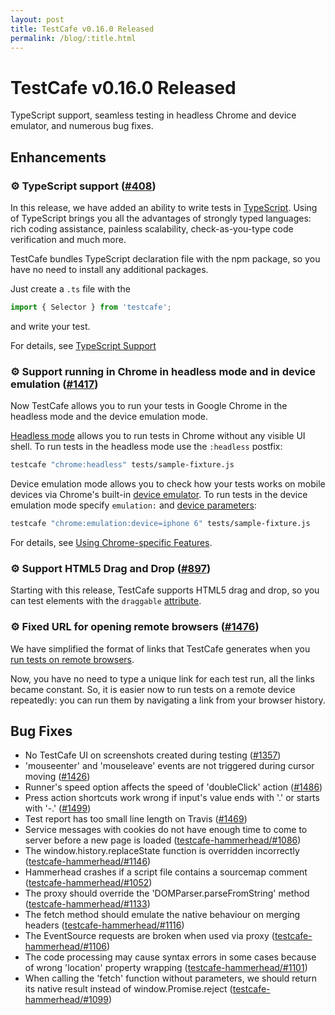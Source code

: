 ```yaml
---
layout: post
title: TestCafe v0.16.0 Released
permalink: /blog/:title.html
---
```

# TestCafe v0.16.0 Released

TypeScript support, seamless testing in headless Chrome and device emulator, and numerous bug fixes.

<!--more-->

## Enhancements

### ⚙ TypeScript support ([#408](https://github.com/DevExpress/testcafe/issues/408))

In this release, we have added an ability to write tests in [TypeScript](https://www.typescriptlang.org/). Using of TypeScript brings you all the advantages of strongly typed languages: rich coding assistance, painless scalability, check-as-you-type code verification and much more.

TestCafe bundles TypeScript declaration file with the npm package, so you have no need to install any additional packages.

Just create a `.ts` file with the

```ts
import { Selector } from 'testcafe';
```

and write your test.

For details, see [TypeScript Support](https://devexpress.github.io/testcafe/documentation/test-api/typescript-support.html)

### ⚙ Support running in Chrome in headless mode and in device emulation ([#1417](https://github.com/DevExpress/testcafe/issues/1417))

Now TestCafe allows you to run your tests in Google Chrome in the headless mode and the device emulation mode.

[Headless mode](https://developers.google.com/web/updates/2017/04/headless-chrome) allows you to run tests in Chrome without any visible UI shell. To run tests in the headless mode use the `:headless` postfix:

```sh
testcafe "chrome:headless" tests/sample-fixture.js
```

Device emulation mode allows you to check how your tests works on mobile devices via Chrome's built-in [device emulator](https://developers.google.com/web/tools/chrome-devtools/device-mode/). To run tests in the device emulation mode specify `emulation:` and [device parameters](https://devexpress.github.io/testcafe/documentation/common-concepts/browser-support.md#available-chrome-options):

```sh
testcafe "chrome:emulation:device=iphone 6" tests/sample-fixture.js
```

For details, see [Using Chrome-specific Features](https://devexpress.github.io/testcafe/documentation/using-testcafe/common-concepts/browser-support.html#using-chrome-specific-features).

### ⚙ Support HTML5 Drag and Drop ([#897](https://github.com/DevExpress/testcafe/issues/897))

Starting with this release, TestCafe supports HTML5 drag and drop, so you can test elements with the `draggable` [attribute](http://w3c.github.io/html/editing.html#the-draggable-attribute).

### ⚙ Fixed URL for opening remote browsers ([#1476](https://github.com/DevExpress/testcafe/issues/1476))

We have simplified the format of links that TestCafe generates when you [run tests on remote browsers](https://devexpress.github.io/testcafe/documentation/using-testcafe/common-concepts/browser-support.html#browsers-on-remote-devices).

Now, you have no need to type a unique link for each test run, all the links became constant. So, it is easier now to run tests on a remote device repeatedly: you can run them by navigating a link from your browser history.

## Bug Fixes

* No TestCafe UI on screenshots created during testing ([#1357](https://github.com/DevExpress/testcafe/issues/1357))
* 'mouseenter' and 'mouseleave' events are not triggered during cursor moving ([#1426](https://github.com/DevExpress/testcafe/issues/1426))
* Runner's speed option affects the speed of 'doubleClick' action ([#1486](https://github.com/DevExpress/testcafe/issues/1486))
* Press action shortcuts work wrong if input's value ends with '.' or starts with '-.' ([#1499](https://github.com/DevExpress/testcafe/issues/1499))
* Test report has too small line length on Travis ([#1469](https://github.com/DevExpress/testcafe/issues/1469))
* Service messages with cookies do not have enough time to come to server before a new page is loaded ([testcafe-hammerhead/#1086](https://github.com/DevExpress/testcafe-hammerhead/issues/1086))
* The window.history.replaceState function is overridden incorrectly ([testcafe-hammerhead/#1146](https://github.com/DevExpress/testcafe-hammerhead/issues/1146))
* Hammerhead crashes if a script file contains a sourcemap comment ([testcafe-hammerhead/#1052](https://github.com/DevExpress/testcafe-hammerhead/issues/1052))
* The proxy should override the 'DOMParser.parseFromString' method ([testcafe-hammerhead/#1133](https://github.com/DevExpress/testcafe-hammerhead/issues/1133))
* The fetch method should emulate the native behaviour on merging headers ([testcafe-hammerhead/#1116](https://github.com/DevExpress/testcafe-hammerhead/issues/1116))
* The EventSource requests are broken when used via proxy ([testcafe-hammerhead/#1106](https://github.com/DevExpress/testcafe-hammerhead/issues/1106))
* The code processing may cause syntax errors in some cases because of wrong 'location' property wrapping ([testcafe-hammerhead/#1101](https://github.com/DevExpress/testcafe-hammerhead/issues/1101))
* When calling the 'fetch' function without parameters, we should return its native result instead of window.Promise.reject ([testcafe-hammerhead/#1099](https://github.com/DevExpress/testcafe-hammerhead/issues/1099))
